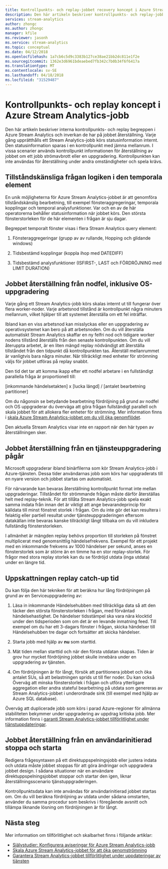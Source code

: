 ```yaml
---
title: Kontrollpunkts- och replay-jobbet recovery koncept i Azure Stream Analytics
description: Den här artikeln beskriver kontrollpunkts- och replay-jobbet recovery koncept i Azure Stream Analytics.
services: stream-analytics
author: zhongc
ms.author: zhongc
manager: kfile
ms.reviewer: jasonh
ms.service: stream-analytics
ms.topic: conceptual
ms.date: 04/12/2018
ms.openlocfilehash: 1a7cb6c5d9c3383b127ce38ae21bb2dc811e1f2e
ms.sourcegitcommit: 1362e3d6961bdeaebed7fb342c7b0b34f6f6417a
ms.translationtype: MT
ms.contentlocale: sv-SE
ms.lasthandoff: 04/18/2018
ms.locfileid: "31529487"
---
```

# <a name="checkpoint-and-replay-concepts-in-azure-stream-analytics-jobs"></a>Kontrollpunkts- och replay koncept i Azure Stream Analytics-jobb
Den här artikeln beskriver interna kontrollpunkts- och replay begreppen i Azure Stream Analytics och inverkan de har på jobbet återställning. Varje gång upprätthålls ett Stream Analytics-jobb körs statusinformation internt. Den statusinformation sparas i en kontrollpunkt med jämna mellanrum. I vissa scenarier används kontrollpunkt informationen för återställning av jobbet om ett jobb strömavbrott eller en uppgradering. Kontrollpunkten kan inte användas för återställning under andra omständigheter och spela krävs.

## <a name="stateful-query-logic-in-temporal-elements"></a>Tillståndskänsliga frågan logiken i den temporala element
En unik möjligheterna för Azure Stream Analytics-jobbet är att genomföra tillståndskänslig bearbetning, till exempel fönsteraggregeringar, temporala kopplingar och temporal analysfunktioner. Var och en av de här operatorerna behåller statusinformation när jobbet körs. Den största fönsterstorleken för de här elementen i frågan är sju dagar. 

Begreppet temporalt fönster visas i flera Stream Analytics query element:
1. Fönsteraggregeringar (grupp av av rullande, Hopping och glidande windows)

2. Tidsbestämd kopplingar (koppla ihop med DATEDIFF)

3. Tidsbestämd analysfunktioner (ISFIRST-, LAST och FÖRDRÖJNING med LIMIT DURATION)


## <a name="job-recovery-from-node-failure-including-os-upgrade"></a>Jobbet återställning från nodfel, inklusive OS-uppgradering
Varje gång ett Stream Analytics-jobb körs skalas internt ut till fungerar över flera worker-noder. Varje arbetsnod tillstånd är kontrollpunkt några minuters mellanrum, vilket hjälper till att systemet återställa om ett fel inträffar.

Ibland kan en viss arbetsnod kan misslyckas eller en uppgradering av operativsystemet kan bero på att arbetsnoden. Om du vill återställa automatiskt Stream Analytics skaffar en ny felfri nod och tidigare worker nodens tillstånd återställs från den senaste kontrollpunkten. Om du vill återuppta arbetet, är en liten mängd replay nödvändigt att återställa tillståndet från den tidpunkt då kontrollpunkten tas. Återställ mellanrummet är vanligtvis bara några minuter. När tillräckligt med enheter för strömning väljs för jobbet utföras på replay snabbt. 

Den tid det tar att komma ikapp efter ett nodfel arbetare i en fullständigt parallella fråga är proportionell till:

[inkommande händelsetakten] x [lucka längd] / [antalet bearbetning partitioner]

Om du någonsin se betydande bearbetning fördröjning på grund av nodfel och OS uppgraderar du överväga att göra frågan fullständigt parallell och skala jobbet för att allokera fler enheter för strömning. Mer information finns i [skala Azure Stream Analytics-jobbet om du vill öka genomflödet](stream-analytics-scale-jobs.md).

Den aktuella Stream Analytics visar inte en rapport när den här typen av återställningen sker.

## <a name="job-recovery-from-a-service-upgrade"></a>Jobbet återställning från en tjänsteuppgradering pågår 
Microsoft uppgraderar ibland binärfilerna som kör Stream Analytics-jobb i Azure-tjänsten. Dessa tider användarnas jobb som körs har uppgraderats till en nyare version och jobbet startas om automatiskt. 

För närvarande kan bevaras återställning kontrollpunkt format inte mellan uppgraderingar. Tillståndet för strömmande frågan måste därför återställas helt med replay-teknik. För att tillåta Stream Analytics-jobb spela exakt samma indata från innan det är viktigt att ange bevarandeprincip för källdata till minst fönstret storlek i frågan. Om du inte gör det kan resultera i felaktig eller partiell resultat under tjänsteuppgraderingen eftersom datakällan inte bevaras kanske tillräckligt långt tillbaka om du vill inkludera fullständig fönsterstorleken.

I allmänhet är mängden replay behövs proportion till storleken på fönstret multiplicerat med genomsnittlig händelsefrekvens. Exempel för ett projekt med en inkommande frekvens av 1000 händelser per sekund, anses en fönsterstorlek som är större än en timme ha en stor replay-storlek. För frågor med stora replay storlek kan du se fördröjd utdata (inga utdata) under en längre tid. 

## <a name="estimate-replay-catch-up-time"></a>Uppskattningen replay catch-up tid
Du kan följa den här tekniken för att beräkna hur lång fördröjningen på grund av en Serviceuppgradering av:

1. Läsa in inkommande Händelsehubben med tillräckliga data så att den täcker den största fönsterstorleken i frågan, med förväntad händelsehastighet. De händelser tidsstämpel ska vara nära klocktid under den tidsperioden som om det är en levande inmatning feed. Till exempel om du har ett 3-dagars fönster i frågan, skicka händelser till Händelsehubben tre dagar och fortsätter att skicka händelser. 

2. Starta jobb med hjälp av **nu** som starttid. 

3. Mät tiden mellan starttid och när den första utdatan skapas. Tiden är grov hur mycket fördröjning jobbet skulle innebära under en uppgradering av tjänsten.

4. Om fördröjningen är för långt, försök att partitionera jobbet och öka antalet SUs, så att belastningen sprids ut till fler noder. Du kan också Överväg att minska fönsterstorlek i frågan och utföra ytterligare aggregation eller andra stateful bearbetning på utdata som genereras av Stream Analytics-jobbet i underordnade sink (till exempel med hjälp av Azure SQL database).

Överväg att duplicerade jobb som körs i parad Azure-regioner för allmänna stabiliteten bekymmer under uppgradering av uppdrag kritiska jobb. Mer information finns i [garanti Stream Analytics-jobbet tillförlitlighet under tjänstuppdateringar](stream-analytics-job-reliability.md).

## <a name="job-recovery-from-a-user-initiated-stop-and-start"></a>Jobbet återställning från en användarinitierad stoppa och starta
Redigera frågesyntaxen på ett direktuppspelningsjobb eller justera indata och utdata måste jobbet stoppas för att göra ändringar och uppgradera jobbet design. I sådana situationer när en användare direktuppspelningsjobbet stoppar och startar den igen, liknar återställningsscenario tjänstuppgraderingen. 

Kontrollpunktsdata kan inte användas för användarinitierad jobbet startas om. Om du vill beräkna fördröjning av utdata under sådana omstarten, använder du samma procedur som beskrivs i föregående avsnitt och tillämpa liknande lösning om fördröjningen är för långt.

## <a name="next-steps"></a>Nästa steg
Mer information om tillförlitlighet och skalbarhet finns i följande artiklar:
- [Självstudier: Konfigurera aviseringar för Azure Stream Analytics-jobb](stream-analytics-set-up-alerts.md)
- [Skala Azure Stream Analytics-jobbet för att öka genomströmning](stream-analytics-scale-jobs.md)
- [Garantera Stream Analytics-jobbet tillförlitlighet under uppdateringar av tjänsten](stream-analytics-job-reliability.md)
